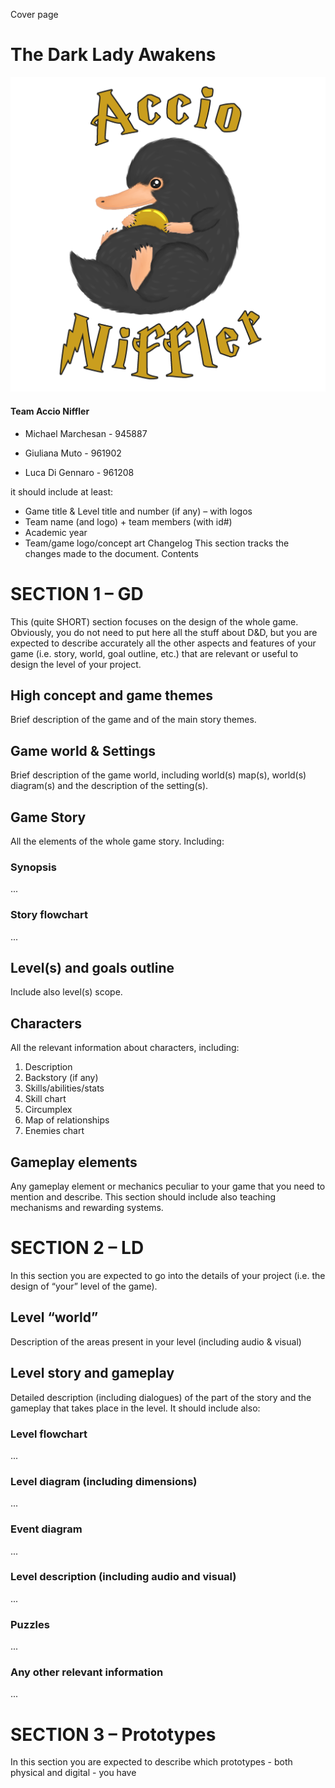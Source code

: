 Cover page

# The Dark Lady Awakens

![Logo](Pictures/Niffler_logo.png)

#### Team Accio Niffler

- Michael Marchesan - 945887

- Giuliana Muto - 961902

- Luca Di Gennaro - 961208

it should include at least:

- Game title & Level title and number (if any) – with logos
- Team name (and logo) + team members (with id#)
- Academic year
- Team/game logo/concept art
  Changelog
  This section tracks the changes made to the document.
  Contents

# SECTION 1 – GD
This (quite SHORT) section focuses on the design of the whole game. Obviously, you do not need to put
here all the stuff about D&D, but you are expected to describe accurately all the other aspects and
features of your game (i.e. story, world, goal outline, etc.) that are relevant or useful to design the level
of your project.

## High concept and game themes
Brief description of the game and of the main story themes.

## Game world & Settings

Brief description of the game world, including world(s) map(s), world(s) diagram(s) and the description of
the setting(s).

## Game Story

All the elements of the whole game story. Including:

### Synopsis

...

### Story flowchart

...

## Level(s) and goals outline

Include also level(s) scope.

## Characters

All the relevant information about characters, including:

1. Description
2. Backstory (if any)
3. Skills/abilities/stats
4. Skill chart
5. Circumplex
6. Map of relationships
7. Enemies chart

## Gameplay elements

Any gameplay element or mechanics peculiar to your game that you need to mention and describe. This
section should include also teaching mechanisms and rewarding systems.

# SECTION 2 – LD

In this section you are expected to go into the details of your project (i.e. the design of “your” level of
the game).

## Level “world”

Description of the areas present in your level (including audio & visual)

## Level story and gameplay

Detailed description (including dialogues) of the part of the story and the gameplay that takes place in the
level. It should include also:

### Level flowchart

...

### Level diagram (including dimensions)

...

### Event diagram

...

### Level description (including audio and visual)

...

### Puzzles

...

### Any other relevant information

...

# SECTION 3 – Prototypes
In this section you are expected to describe which prototypes - both physical and digital - you have